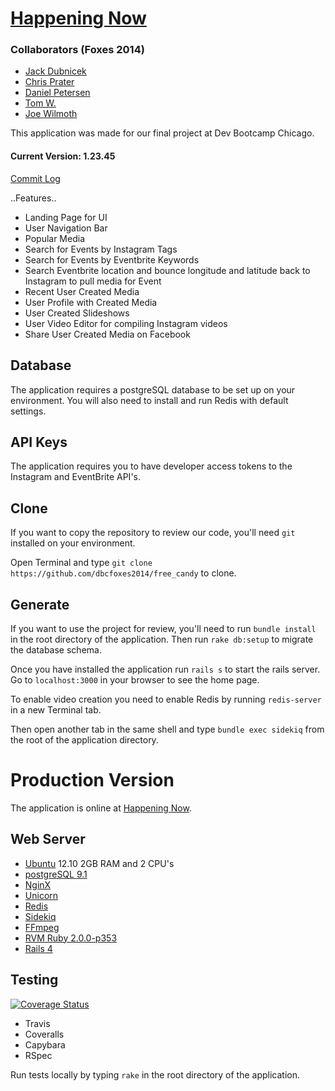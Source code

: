# [Happening Now](http://happeningnow.today)

### Collaborators (Foxes 2014)
- [Jack Dubnicek](https://github.com/jdubnicek)
- [Chris Prater](https://github.com/cprater)
- [Daniel Petersen](https://github.com/DanJP-)
- [Tom W.](https://github.com/To-mos)
- [Joe Wilmoth](http://github.com/jbwilmoth)

This application was made for our final project at Dev Bootcamp Chicago.

#### Current Version: 1.23.45

[Commit Log](https://github.com/dbcfoxes2014/free_candy/commits/master)

..Features..

* Landing Page for UI
* User Navigation Bar
* Popular Media
* Search for Events by Instagram Tags
* Search for Events by Eventbrite Keywords
* Search Eventbrite location and bounce longitude and latitude back to Instagram to pull media for Event
* Recent User Created Media
* User Profile with Created Media
* User Created Slideshows
* User Video Editor for compiling Instagram videos
* Share User Created Media on Facebook

## Database

The application requires a postgreSQL database to be set up on your environment. You will also need to install and run Redis with default settings.

## API Keys

The application requires you to have developer access tokens to the Instagram and EventBrite API's.

## Clone

If you want to copy the repository to review our code, you'll need ```git``` installed on your environment.

Open Terminal and type ```git clone https://github.com/dbcfoxes2014/free_candy``` to clone.

## Generate

If you want to use the project for review, you'll need to run ```bundle install``` in the root directory of the application. Then run ```rake db:setup``` to migrate the database schema.

Once you have installed the application run ```rails s``` to start the rails server. Go to ```localhost:3000``` in your browser to see the home page.

To enable video creation you need to enable Redis by running ```redis-server``` in a new Terminal tab.

Then open another tab in the same shell and type ```bundle exec sidekiq``` from the root of the application directory.

# Production Version

The application is online at [Happening Now](http://happeningnow.today).

## Web Server

* [Ubuntu](http://releases.ubuntu.com/12.10/) 12.10 2GB RAM and 2 CPU's
* [postgreSQL 9.1](http://www.postgresql.org/docs/9.1/static/)
* [NginX](http://wiki.nginx.org/Main)
* [Unicorn](http://unicorn.bogomips.org/)
* [Redis](http://redis.io)
* [Sidekiq](http://sidekiq.org/)
* [FFmpeg](http://www.ffmpeg.org/)
* [RVM Ruby 2.0.0-p353](https://rvm.io/)
* [Rails 4](http://rubyonrails.org/download/)

## Testing

[![Coverage Status](https://coveralls.io/repos/dbcfoxes2014/free_candy/badge.png)](https://coveralls.io/r/dbcfoxes2014/free_candy)

* Travis
* Coveralls
* Capybara
* RSpec

Run tests locally by typing ```rake``` in the root directory of the application.
